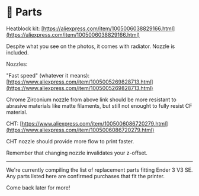 # 🔩 Parts

Heatblock kit: [https://aliexpress.com/item/1005006038829166.html](https://aliexpress.com/item/1005006038829166.html)

Despite what you see on the photos, it comes with radiator. Nozzle is included.

Nozzles:

"Fast speed" (whatever it means): [https://www.aliexpress.com/item/1005005269828713.html](https://www.aliexpress.com/item/1005005269828713.html)

Chrome Zirconium nozzle from above link should be more resistant to abrasive materials like matte filaments, but still not enought to fully resist CF material.

CHT: [https://www.aliexpress.com/item/1005006086720279.html](https://www.aliexpress.com/item/1005006086720279.html)

CHT nozzle should provide more flow to print faster.

Remember that changing nozzle invalidates your z-offset.

***

We're currently compiling the list of replacement parts fitting Ender 3 V3 SE. Any parts listed here are confirmed purchases that fit the printer.

Come back later for more!
